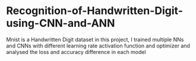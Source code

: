 # Recognition-of-Handwritten-Digit-using-CNN-and-ANN
Mnist is a Handwritten Digit dataset 
in this project, I trained multiple NNs and CNNs with different learning rate activation function and optimizer and analysed the loss and accuracy difference in each model 
